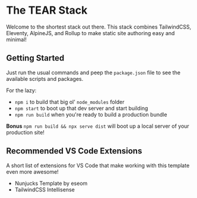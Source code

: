 # The TEAR Stack

Welcome to the shortest stack out there. This stack combines TailwindCSS, Eleventy, AlpineJS, and Rollup to make static site authoring easy and minimal!

## Getting Started

Just run the usual commands and peep the `package.json` file to see the available scripts and packages.

For the lazy:

- `npm i` to build that big ol' `node_modules` folder
- `npm start` to boot up that dev server and start building
- `npm run build` when you're ready to build a production bundle

**Bonus**
`npm run build && npx serve dist` will boot up a local server of your production site!

## Recommended VS Code Extensions

A short list of extensions for VS Code that make working with this template even more awesome!

- Nunjucks Template by eseom
- TailwindCSS Intellisense
